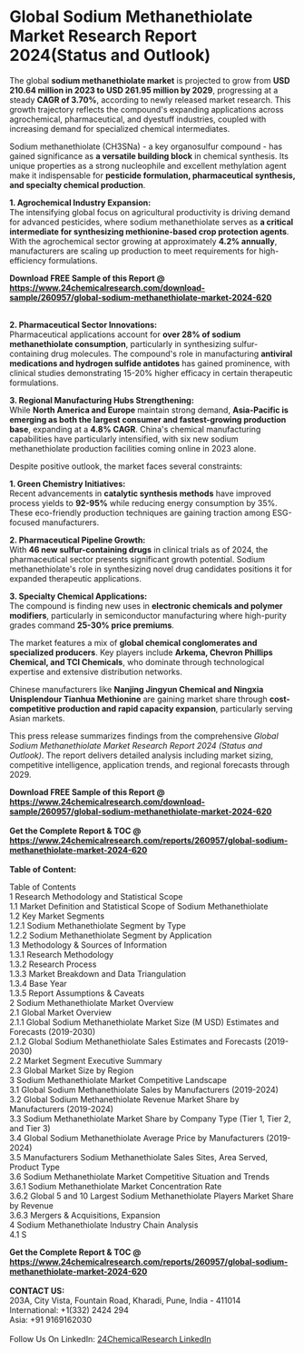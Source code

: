 <h1>Global Sodium Methanethiolate Market Research Report 2024(Status and Outlook)</h1><p>The global <strong>sodium methanethiolate market</strong> is projected to grow from <strong>USD 210.64 million in 2023 to USD 261.95 million by 2029</strong>, progressing at a steady <strong>CAGR of 3.70%</strong>, according to newly released market research. This growth trajectory reflects the compound's expanding applications across agrochemical, pharmaceutical, and dyestuff industries, coupled with increasing demand for specialized chemical intermediates.</p><p>Sodium methanethiolate (CH3SNa) - a key organosulfur compound - has gained significance as <strong>a versatile building block</strong> in chemical synthesis. Its unique properties as a strong nucleophile and excellent methylation agent make it indispensable for <strong>pesticide formulation, pharmaceutical synthesis, and specialty chemical production</strong>.</p><p><strong>1. Agrochemical Industry Expansion:</strong><br>
The intensifying global focus on agricultural productivity is driving demand for advanced pesticides, where sodium methanethiolate serves as <strong>a critical intermediate for synthesizing methionine-based crop protection agents</strong>. With the agrochemical sector growing at approximately <strong>4.2% annually</strong>, manufacturers are scaling up production to meet requirements for high-efficiency formulations.</p><div><b>Download FREE Sample of this Report @ 
            <a href="https://www.24chemicalresearch.com/download-sample/260957/global-sodium-methanethiolate-market-2024-620">
            https://www.24chemicalresearch.com/download-sample/260957/global-sodium-methanethiolate-market-2024-620</a></b></div><br><p><strong>2. Pharmaceutical Sector Innovations:</strong><br>
Pharmaceutical applications account for <strong>over 28% of sodium methanethiolate consumption</strong>, particularly in synthesizing sulfur-containing drug molecules. The compound's role in manufacturing <strong>antiviral medications and hydrogen sulfide antidotes</strong> has gained prominence, with clinical studies demonstrating 15-20% higher efficacy in certain therapeutic formulations.</p><p><strong>3. Regional Manufacturing Hubs Strengthening:</strong><br>
While <strong>North America and Europe</strong> maintain strong demand, <strong>Asia-Pacific is emerging as both the largest consumer and fastest-growing production base</strong>, expanding at a <strong>4.8% CAGR</strong>. China's chemical manufacturing capabilities have particularly intensified, with six new sodium methanethiolate production facilities coming online in 2023 alone.</p><p>Despite positive outlook, the market faces several constraints:</p><p><strong>1. Green Chemistry Initiatives:</strong><br>
Recent advancements in <strong>catalytic synthesis methods</strong> have improved process yields to <strong>92-95%</strong> while reducing energy consumption by 35%. These eco-friendly production techniques are gaining traction among ESG-focused manufacturers.</p><p><strong>2. Pharmaceutical Pipeline Growth:</strong><br>
With <strong>46 new sulfur-containing drugs</strong> in clinical trials as of 2024, the pharmaceutical sector presents significant growth potential. Sodium methanethiolate's role in synthesizing novel drug candidates positions it for expanded therapeutic applications.</p><p><strong>3. Specialty Chemical Applications:</strong><br>
The compound is finding new uses in <strong>electronic chemicals and polymer modifiers</strong>, particularly in semiconductor manufacturing where high-purity grades command <strong>25-30% price premiums</strong>.</p><p>The market features a mix of <strong>global chemical conglomerates and specialized producers</strong>. Key players include <strong>Arkema, Chevron Phillips Chemical, and TCI Chemicals</strong>, who dominate through technological expertise and extensive distribution networks.</p><p>Chinese manufacturers like <strong>Nanjing Jingyun Chemical and Ningxia Unisplendour Tianhua Methionine</strong> are gaining market share through <strong>cost-competitive production and rapid capacity expansion</strong>, particularly serving Asian markets.</p><p>This press release summarizes findings from the comprehensive <em>Global Sodium Methanethiolate Market Research Report 2024 (Status and Outlook)</em>. The report delivers detailed analysis including market sizing, competitive intelligence, application trends, and regional forecasts through 2029.</p><div><b>Download FREE Sample of this Report @ 
            <a href="https://www.24chemicalresearch.com/download-sample/260957/global-sodium-methanethiolate-market-2024-620">
            https://www.24chemicalresearch.com/download-sample/260957/global-sodium-methanethiolate-market-2024-620</a></b></div><br><div><b>Get the Complete Report & TOC @ 
            <a href="https://www.24chemicalresearch.com/reports/260957/global-sodium-methanethiolate-market-2024-620">
            https://www.24chemicalresearch.com/reports/260957/global-sodium-methanethiolate-market-2024-620</a></b></div><br>
            <b>Table of Content:</b><p>Table of Contents<br />
1 Research Methodology and Statistical Scope<br />
1.1 Market Definition and Statistical Scope of Sodium Methanethiolate<br />
1.2 Key Market Segments<br />
1.2.1 Sodium Methanethiolate Segment by Type<br />
1.2.2 Sodium Methanethiolate Segment by Application<br />
1.3 Methodology & Sources of Information<br />
1.3.1 Research Methodology<br />
1.3.2 Research Process<br />
1.3.3 Market Breakdown and Data Triangulation<br />
1.3.4 Base Year<br />
1.3.5 Report Assumptions & Caveats<br />
2 Sodium Methanethiolate Market Overview<br />
2.1 Global Market Overview<br />
2.1.1 Global Sodium Methanethiolate Market Size (M USD) Estimates and Forecasts (2019-2030)<br />
2.1.2 Global Sodium Methanethiolate Sales Estimates and Forecasts (2019-2030)<br />
2.2 Market Segment Executive Summary<br />
2.3 Global Market Size by Region<br />
3 Sodium Methanethiolate Market Competitive Landscape<br />
3.1 Global Sodium Methanethiolate Sales by Manufacturers (2019-2024)<br />
3.2 Global Sodium Methanethiolate Revenue Market Share by Manufacturers (2019-2024)<br />
3.3 Sodium Methanethiolate Market Share by Company Type (Tier 1, Tier 2, and Tier 3)<br />
3.4 Global Sodium Methanethiolate Average Price by Manufacturers (2019-2024)<br />
3.5 Manufacturers Sodium Methanethiolate Sales Sites, Area Served, Product Type<br />
3.6 Sodium Methanethiolate Market Competitive Situation and Trends<br />
3.6.1 Sodium Methanethiolate Market Concentration Rate<br />
3.6.2 Global 5 and 10 Largest Sodium Methanethiolate Players Market Share by Revenue<br />
3.6.3 Mergers & Acquisitions, Expansion<br />
4 Sodium Methanethiolate Industry Chain Analysis<br />
4.1 S</p><div><b>Get the Complete Report & TOC @ 
            <a href="https://www.24chemicalresearch.com/reports/260957/global-sodium-methanethiolate-market-2024-620">
            https://www.24chemicalresearch.com/reports/260957/global-sodium-methanethiolate-market-2024-620</a></b></div><br><b>CONTACT US:</b><br>
            203A, City Vista, Fountain Road, Kharadi, Pune, India - 411014<br>
            International: +1(332) 2424 294<br>
            Asia: +91 9169162030 <br><br>
            Follow Us On LinkedIn: <a href="https://www.linkedin.com/company/24chemicalresearch/">24ChemicalResearch LinkedIn</a>